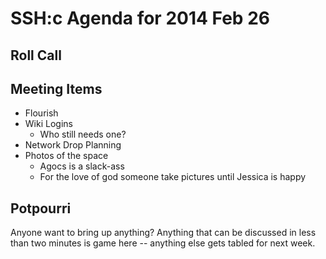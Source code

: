 SSH:c Agenda for 2014 Feb 26
============================

Roll Call
---------

Meeting Items
-------------

- Flourish
- Wiki Logins
	- Who still needs one?
- Network Drop Planning
- Photos of the space
	- Agocs is a slack-ass
	- For the love of god someone take pictures until Jessica is happy


Potpourri
---------

Anyone want to bring up anything? Anything that can be discussed in less than two minutes is game here -- anything else gets tabled for next week.
